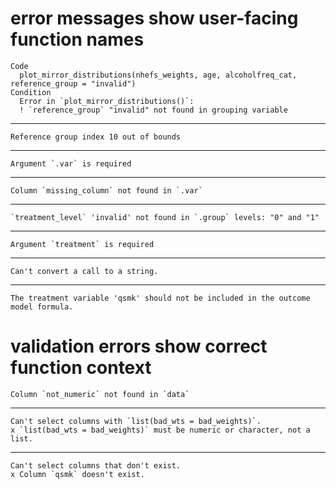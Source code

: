 # error messages show user-facing function names

    Code
      plot_mirror_distributions(nhefs_weights, age, alcoholfreq_cat, reference_group = "invalid")
    Condition
      Error in `plot_mirror_distributions()`:
      ! `reference_group` "invalid" not found in grouping variable

---

    Reference group index 10 out of bounds

---

    Argument `.var` is required

---

    Column `missing_column` not found in `.var`

---

    `treatment_level` 'invalid' not found in `.group` levels: "0" and "1"

---

    Argument `treatment` is required

---

    Can't convert a call to a string.

---

    The treatment variable 'qsmk' should not be included in the outcome model formula.

# validation errors show correct function context

    Column `not_numeric` not found in `data`

---

    Can't select columns with `list(bad_wts = bad_weights)`.
    x `list(bad_wts = bad_weights)` must be numeric or character, not a list.

---

    Can't select columns that don't exist.
    x Column `qsmk` doesn't exist.

